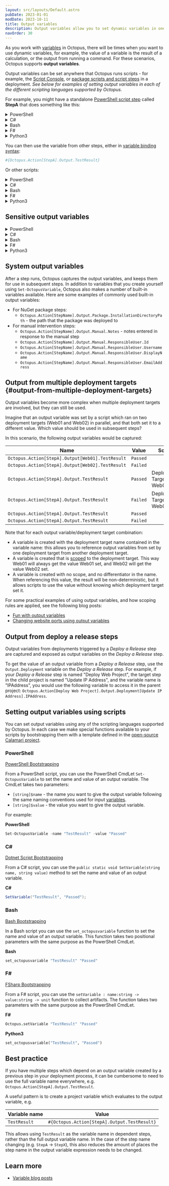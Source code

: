 ```yaml
---
layout: src/layouts/Default.astro
pubDate: 2023-01-01
modDate: 2023-10-11
title: Output variables
description: Output variables allow you to set dynamic variables in one step that can be used in subsequent steps.
navOrder: 30
---
```


As you work with [variables](/docs/projects/variables) in Octopus, there will be times when you want to use dynamic variables, for example, the value of a variable is the result of a calculation, or the output from running a command. For these scenarios, Octopus supports **output variables**.

Output variables can be set anywhere that Octopus runs scripts - for example, the [Script Console](/docs/administration/managing-infrastructure/script-console/), or [package scripts and script steps](/docs/deployments/custom-scripts) in a deployment. *See below for examples of setting output variables in each of the different scripting languages supported by Octopus.*

For example, you might have a standalone [PowerShell script step](/docs/deployments/custom-scripts) called **StepA** that does something like this:

<details data-group="output-variables">
<summary>PowerShell</summary>

```powershell
Set-OctopusVariable -name "TestResult" -value "Passed"
```

</details>
<details data-group="output-variables">
<summary>C#</summary>

```csharp
SetVariable("TestResult", "Passed");
```

</details>
<details data-group="output-variables">
<summary>Bash</summary>

```bash
set_octopusvariable "TestResult" "Passed"
```

</details>
<details data-group="output-variables">
<summary>F#</summary>

```fsharp
Octopus.setVariable "TestResult" "Passed"
```

</details>
<details data-group="output-variables">
<summary>Python3</summary>

```python
set_octopusvariable("TestResult", "Passed")
```

</details>

You can then use the variable from other steps, either in [variable binding syntax](/docs/projects/variables/variable-substitutions):

```powershell
#{Octopus.Action[StepA].Output.TestResult}
```

Or other scripts:

<details data-group="output-variables-use-in-other-steps">
<summary>PowerShell</summary>

```powershell
$TestResult  = $OctopusParameters["Octopus.Action[StepA].Output.TestResult"]
```

</details>
<details data-group="output-variables-use-in-other-steps">
<summary>C#</summary>

```csharp
var testResult = OctopusParameters["Octopus.Action[StepA].Output.TestResult"]
```

</details>
<details data-group="output-variables-use-in-other-steps">
<summary>Bash</summary>

```bash
testResult=$(get_octopusvariable "Octopus.Action[StepA].Output.TestResult")
```

</details>
<details data-group="output-variables-use-in-other-steps">
<summary>F#</summary>

```fsharp
let testResult = Octopus.findVariable "Octopus.Action[StepA].Output.TestResult"
```

</details>
<details data-group="output-variables-use-in-other-steps">
<summary>Python3</summary>

```python
testResult = get_octopusvariable("Octopus.Action[StepA].Output.TestResult")
```

</details>

## Sensitive output variables

<details data-group="sensitive-output-variables">
<summary>PowerShell</summary>

```powershell PowerShell
Set-OctopusVariable -name "Password" -value "correct horse battery staple" -sensitive
```

</details>
<details data-group="sensitive-output-variables">
<summary>C#</summary>

```csharp
SetVariable("Password", "correct horse battery staple", true);
```

</details>
<details data-group="sensitive-output-variables">
<summary>Bash</summary>

```bash
set_octopusvariable "Password" "correct horse battery staple" -sensitive
```

</details>
<details data-group="sensitive-output-variables">
<summary>F#</summary>

```fsharp
Octopus.setSensitiveVariable "Password" "correct horse battery staple"
```

</details>
<details data-group="sensitive-output-variables">
<summary>Python3</summary>

```python
set_octopusvariable("Password", "correct horse battery staple", True)
```

</details>

## System output variables

After a step runs, Octopus captures the output variables, and keeps them for use in subsequent steps. In addition to variables that you create yourself using `Set-OctopusVariable`, Octopus also makes a number of built-in variables available. Here are some examples of commonly used built-in output variables:

- For NuGet package steps:
  - `Octopus.Action[StepName].Output.Package.InstallationDirectoryPath` - the path that the package was deployed to
- For manual intervention steps:
  - `Octopus.Action[StepName].Output.Manual.Notes` - notes entered in response to the manual step
  - `Octopus.Action[StepName].Output.Manual.ResponsibleUser.Id`
  - `Octopus.Action[StepName].Output.Manual.ResponsibleUser.Username`
  - `Octopus.Action[StepName].Output.Manual.ResponsibleUser.DisplayName`
  - `Octopus.Action[StepName].Output.Manual.ResponsibleUser.EmailAddress`

## Output from multiple deployment targets {#output-from-multiple-deployment-targets}

Output variables become more complex when multiple deployment targets are involved, but they can still be used.

Imagine that an output variable was set by a script which ran on two deployment targets (Web01 and Web02) in parallel, and that both set it to a different value. Which value should be used in subsequent steps?

In this scenario, the following output variables would be captured:

| Name                                     | Value    | Scope          |
| ---------------------------------------- | -------- | -------------- |
| `Octopus.Action[StepA].Output[Web01].TestResult` | `Passed` |                |
| `Octopus.Action[StepA].Output[Web02].TestResult` | `Failed` |                |
| `Octopus.Action[StepA].Output.TestResult` | `Passed` | Deployment Target: Web01 |
| `Octopus.Action[StepA].Output.TestResult` | `Failed` | Deployment Target: Web02 |
| `Octopus.Action[StepA].Output.TestResult` | `Passed` |                |
| `Octopus.Action[StepA].Output.TestResult` | `Failed` |                |

Note that for each output variable/deployment target combination:

- A variable is created with the deployment target name contained in the variable name: this allows you to reference output variables from set by one deployment target from another deployment target.
- A variable is created that is [scoped](/docs/projects/variables/#scoping-variables) to the deployment target. This way Web01 will always get the value Web01 set, and Web02 will get the value Web02 set.
- A variable is created with no scope, and no differentiator in the name. When referencing this value, the result will be non-deterministic, but it allows scripts to use the value without knowing which deployment target set it.

For some practical examples of using output variables, and how scoping rules are applied, see the following blog posts:

- [Fun with output variables](https://octopus.com/blog/fun-with-output-variables)
- [Changing website ports using output variables](http://octopus.com/blog/changing-website-port-on-each-deployment)

## Output from deploy a release steps

Output variables from deployments triggered by a _Deploy a Release_ step are captured and exposed as output variables on the _Deploy a Release_ step.

To get the value of an output variable from a _Deploy a Release_ step, use the `Output.Deployment` variable on the _Deploy a Release_ step. For example, if your _Deploy a Release_ step is named "Deploy Web Project", the target step in the child project is named "Update IP Address", and the variable name is "IPAddress", you would use the following variable to access it in the parent project: `Octopus.Action[Deploy Web Project].Output.Deployment[Update IP Address].IPAddress`.

## Setting output variables using scripts

You can set output variables using any of the scripting languages supported by Octopus. In each case we make special functions available to your scripts by bootstrapping them with a template defined in the [open-source Calamari project](https://github.com/OctopusDeploy/Calamari).

### PowerShell

[PowerShell Bootstrapping](https://github.com/OctopusDeploy/Calamari/tree/master/source/Calamari.Common/Features/Scripting/WindowsPowerShell/)

From a PowerShell script, you can use the PowerShell CmdLet `Set-OctopusVariable` to set the name and value of an output variable. The CmdLet takes two parameters:

- `[string]$name` - the name you want to give the output variable following the same naming conventions used for input [variables](/docs/projects/variables).
- `[string]$value` - the value you want to give the output variable.

For example:

**PowerShell**

```powershell
Set-OctopusVariable -name "TestResult" -value "Passed"
```

### C#

[Dotnet Script Bootstrapping](https://github.com/OctopusDeploy/Calamari/tree/master/source/Calamari.Common/Features/Scripting/DotnetScript)

From a C# script, you can use the `public static void SetVariable(string name, string value)` method to set the name and value of an output variable.

**C#**

```csharp
SetVariable("TestResult", "Passed");
```

### Bash

[Bash Bootstrapping](https://github.com/OctopusDeploy/Calamari/tree/master/source/Calamari.Common/Features/Scripting/Bash)

In a Bash script you can use the `set_octopusvariable` function to set the name and value of an output variable. This function takes two positional parameters with the same purpose as the PowerShell CmdLet.

**Bash**

```bash
set_octopusvariable "TestResult" "Passed"
```

### F#

[FSharp Bootstrapping](https://github.com/OctopusDeploy/Calamari/tree/master/source/Calamari.Common/Features/Scripting/FSharp)

From a F# script, you can use the `setVariable : name:string -> value:string -> unit` function to collect artifacts. The function takes two parameters with the same purpose as the PowerShell CmdLet.

**F#**

```fsharp
Octopus.setVariable "TestResult" "Passed"
```

**Python3**

```python Python3
set_octopusvariable("TestResult", "Passed")
```

## Best practice

If you have multiple steps which depend on an output variable created by a previous step in your deployment process, it can be cumbersome to need to use the full variable name everywhere, e.g. `Octopus.Action[StepA].Output.TestResult`. 

A useful pattern is to create a project variable which evaluates to the output variable, e.g.

| Variable name                                     | Value    |
| ---------------------------------------- | -------- |
| `TestResult` | `#{Octopus.Action[StepA].Output.TestResult}` |

This allows using `TestResult` as the variable name in dependent steps, rather than the full output variable name.  In the case of the step name changing (e.g. `StepA` -> `StepX`), this also reduces the amount of places the step name in the output variable expression needs to be changed. 

## Learn more

- [Variable blog posts](https://octopus.com/blog/tag/variables)